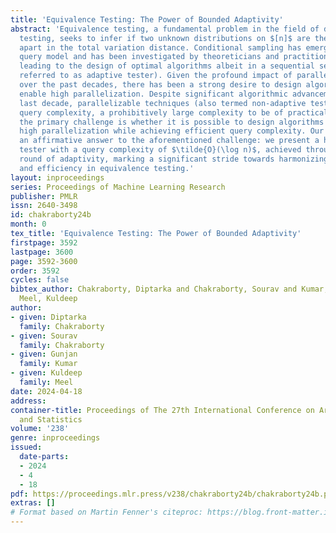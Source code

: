 ```yaml
---
title: 'Equivalence Testing: The Power of Bounded Adaptivity'
abstract: 'Equivalence testing, a fundamental problem in the field of distribution
  testing, seeks to infer if two unknown distributions on $[n]$ are the same or far
  apart in the total variation distance. Conditional sampling has emerged as a powerful
  query model and has been investigated by theoreticians and practitioners alike,
  leading to the design of optimal algorithms albeit in a sequential setting (also
  referred to as adaptive tester). Given the profound impact of parallel computing
  over the past decades, there has been a strong desire to design algorithms that
  enable high parallelization. Despite significant algorithmic advancements over the
  last decade, parallelizable techniques (also termed non-adaptive testers) have $\tilde{O}(\log^{12}n)$
  query complexity, a prohibitively large complexity to be of practical usage. Therefore,
  the primary challenge is whether it is possible to design algorithms that enable
  high parallelization while achieving efficient query complexity. Our work provides
  an affirmative answer to the aforementioned challenge: we present a highly parallelizable
  tester with a query complexity of $\tilde{O}(\log n)$, achieved through a single
  round of adaptivity, marking a significant stride towards harmonizing parallelizability
  and efficiency in equivalence testing.'
layout: inproceedings
series: Proceedings of Machine Learning Research
publisher: PMLR
issn: 2640-3498
id: chakraborty24b
month: 0
tex_title: 'Equivalence Testing: The Power of Bounded Adaptivity'
firstpage: 3592
lastpage: 3600
page: 3592-3600
order: 3592
cycles: false
bibtex_author: Chakraborty, Diptarka and Chakraborty, Sourav and Kumar, Gunjan and
  Meel, Kuldeep
author:
- given: Diptarka
  family: Chakraborty
- given: Sourav
  family: Chakraborty
- given: Gunjan
  family: Kumar
- given: Kuldeep
  family: Meel
date: 2024-04-18
address:
container-title: Proceedings of The 27th International Conference on Artificial Intelligence
  and Statistics
volume: '238'
genre: inproceedings
issued:
  date-parts:
  - 2024
  - 4
  - 18
pdf: https://proceedings.mlr.press/v238/chakraborty24b/chakraborty24b.pdf
extras: []
# Format based on Martin Fenner's citeproc: https://blog.front-matter.io/posts/citeproc-yaml-for-bibliographies/
---
```


